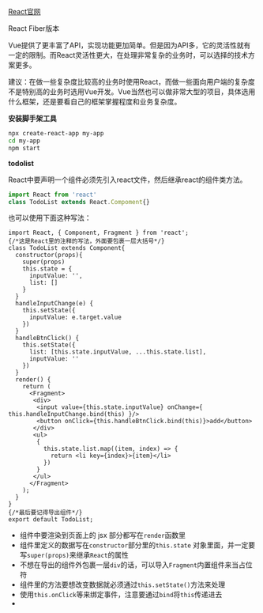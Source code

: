 [React官网](<https://reactjs.org/docs/getting-started.html>)

React Fiber版本

Vue提供了更丰富了API，实现功能更加简单。但是因为API多，它的灵活性就有一定的限制。而React灵活性更大，在处理非常复杂的业务时，可以选择的技术方案更多。

建议：在做一些复杂度比较高的业务时使用React，而做一些面向用户端的复杂度不是特别高的业务时选用Vue开发。Vue当然也可以做非常大型的项目，具体选用什么框架，还是要看自己的框架掌握程度和业务复杂度。

**安装脚手架工具**

```bash
npx create-react-app my-app
cd my-app
npm start
```

**todolist**

React中要声明一个组件必须先引入react文件，然后继承react的组件类方法。

```javascript
import React from 'react'
class TodoList extends React.Compoment{}
```

也可以使用下面这种写法：

```react
import React, { Component, Fragment } from 'react';
{/*这是React里的注释的写法，外面要包裹一层大括号*/}
class TodoList extends Component{
  constructor(props){
    super(props)
    this.state = {
      inputValue: '',
      list: []
    }
  }
  handleInputChange(e) {
    this.setState({
      inputValue: e.target.value
    })
  }
  handleBtnClick() {
    this.setState({
      list: [this.state.inputValue, ...this.state.list],
      inputValue: ''
    })
  }
  render() {
    return (
      <Fragment>
       <div>
        <input value={this.state.inputValue} onChange={ this.handleInputChange.bind(this) }/>
        <button onClick={this.handleBtnClick.bind(this)}>add</button>
       </div>
       <ul>
        {
          this.state.list.map((item, index) => {
            return <li key={index}>{item}</li>
          })
        }
       </ul>
      </Fragment>
    );
  }
}
{/*最后要记得导出组件*/}
export default TodoList;
```

- 组件中要渲染到页面上的 jsx 部分都写在`render`函数里
- 组件里定义的数据写在`constructor`部分里的`this.state` 对象里面，并一定要写`super(props)`来继承`React`的属性
- 不想在导出的组件外包裹一层`div`的话，可以导入`Fragment`内置组件来当占位符
- 组件里的方法要想改变数据就必须通过`this.setState()`方法来处理
- 使用`this.onClick`等来绑定事件，注意要通过`bind`将`this`传递进去
- 